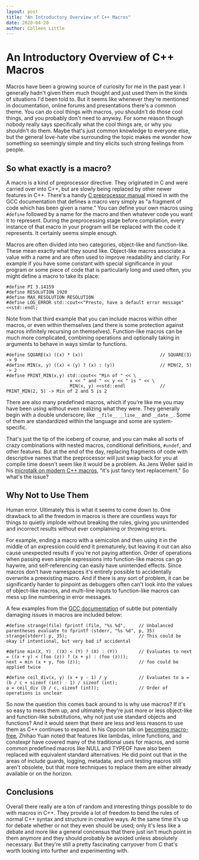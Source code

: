 ```yaml
---
layout: post
title: "An Introductory Overview of C++ Macros"
date: 2020-04-20
author: Colleen Little
---
```


# An Introductory Overview of C++ Macros
Macros have been a growing source of curiosity for me in the past year. I generally hadn't given them much thought and just used them in the kinds of situations I'd been told to. But it seems like whenever they're mentioned in documentation, online forums and presentations there's a common theme. You can do cool things with macros, you shouldn't do those cool things, and you probably don't need to anyway. For some reason though nobody really says specifically what the cool things are, or why you shouldn't do them. Maybe that's just common knowledge to everyone else, but the general love-hate vibe surrounding the topic makes me wonder how something so seemingly simple and tiny elicits such strong feelings from people.

## So what exactly is a macro?
A macro is a kind of preprocessor directive. They originated in C and were carried over into C++, but are slowly being replaced by other newer features in C++. There's a handy [C preprocessor manual](https://gcc.gnu.org/onlinedocs/cpp/Macros.html) mixed in with the GCC documentation that defines a macro very simply as "a fragment of code which has been given a name." You can define your own macros using `#define` followed by a name for the macro and then whatever code you want it to represent. During the preprocessing stage before compilation, every instance of that macro in your program will be replaced with the code it represents. It certainly seems simple enough.

Macros are often divided into two categories, object-like and function-like. These mean exactly what they sound like. Object-like macros associate a value with a name and are often used to improve readability and clarity. For example if you have some constant with special significance in your program or some piece of code that is particularly long and used often, you might define a macro to take its place:

```
#define PI 3.14159  
#define RESOLUTION 1920  
#define MAX_RESOLUTION RESOLUTION  
#define LOG_ERROR std::cout<<"Presto, have a default error message"<<std::endl;
```

Note from that third example that you can include macros within other macros, or even within themselves (and there is some protection against macros infinitely recursing on themselves). Function-like macros can be much more complicated, combining operations and optionally taking in arguments to behave in ways similar to functions.

```
#define SQUARE(x) ((x) * (x))                             // SQUARE(3) -> 9  
#define MIN(x, y) ((x) < (y) ? (x) : (y))                 // MIN(2, 5) -> 2  
#define PRINT_MIN(x,y) std::cout<< "Min of " << \  
                        x << " and " << y << " is " << \  
                        MIN(x, y) <<std::endl             // PRINT_MIN(2, 5) -> Min of 2 and 5 is 2
```

There are also many predefined macros, which if you're like me you may have been using without even realizing what they were. They generally begin with a double underscore, like `__file__` `__line__` and `__date__`. Some of them are standardized within the language and some are system-specific.

That's just the tip of the iceberg of course, and you can make all sorts of crazy combinations with nested macros, conditional definitions, `#undef`, and other features. But at the end of the day, replacing fragments of code with descriptive names that the preprocessor will just swap back for you at compile time doesn't seem like it would be a problem. As Jens Weller said in his [microtalk on modern C++ macros](https://youtu.be/uY4iZAuov_I), "it's just fancy text replacement." So what's the issue? 

## Why Not to Use Them
Human error. Ultimately this is what it seems to come down to. One drawback to all the freedom in macros is there are countless ways for things to quietly implode without breaking the rules, giving you unintended and incorrect results without ever complaining or throwing errors.

For example, ending a macro with a semicolon and then using it in the middle of an expression could end it prematurely, but leaving it out can also cause unexpected results if you're not paying attention. Order of operations when passing even simple expressions into function-like macros can go haywire, and self-referencing can easily have unintended effects. Since macros don't have namespaces it's entirely possible to accidentally overwrite a preexisting macro. And if there is any sort of problem, it can be significantly harder to pinpoint as debuggers often can't look into the values of object-like macros, and multi-line inputs to function-like macros can mess up line numbering in error messages.

A few examples from the [GCC documentation](https://gcc.gnu.org/onlinedocs/cpp/Macro-Pitfalls.html#Macro-Pitfalls) of subtle but potentially damaging issues in macros are included below: 
```
#define strange(file) fprintf (file, "%s %d",     // Unbalanced parentheses evaluate to fprintf (stderr, "%s %d", p, 35)
strange(stderr) p, 35);                           // This could be okay if intentional, but very bad if accidental

#define min(X, Y)  ((X) < (Y) ? (X) : (Y))        // Evaluates to next = ((x + y) < (foo (z)) ? (x + y) : (foo (z)));
next = min (x + y, foo (z));                      // foo could be applied twice

#define ceil_div(x, y) (x + y - 1) / y            // Evaluates to a = (b / c + sizeof (int) - 1) / sizeof (int);
a = ceil_div (b / c, sizeof (int));               // Order of operations is unclear
```

So now the question this comes back around to is why use macros? If it's so easy to mess them up, and ultimately they're just more or less object-like and function-like substitutions, why not just use standard objects and functions? And it would seem that there are less and less reasons to use them as C++ continues to expand. In his Cppcon talk on [becoming macro-free](https://youtu.be/c6NkeF1eChs), Zhihao Yuan noted that features like lambdas, inline functions, and constexpr have covered many of the traditional uses for macros, and some common predefined macros like NULL and TYPEOF have also been replaced with equivalent standard alternatives. He did point out that in the areas of include guards, logging, metadata, and unit testing macros still aren't obsolete, but that more techniques to replace them are either already available or on the horizon.

## Conclusions
Overall there really are a ton of random and interesting things possible to do with macros in C++. They provide a lot of freedom to bend the rules of normal C++ syntax and structure in creative ways. At the same time it's up for debate whether or not they even should be used; only it's less like a debate and more like a general concensus that there just isn't much point in them anymore and they should probably be avoided unless absolutely necessary. But they're still a pretty fascinating carryover from C that's worth looking into further and experimenting with.
